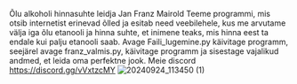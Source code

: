 Õlu alkoholi hinnasuhte leidja
Jan Franz Mairold
Teeme programmi, mis otsib internetist erinevad õlled ja esitab need veebilehele, kus me arvutame välja iga õlu etanooli ja hinna suhte, et inimene teaks, mis hinna eest ta endale kui palju etanooli saab.
Avage Faili_lugemine.py käivitage programm, seejärel avage franz_valmis.py, käivitage programm ja sisestage vajalikud andmed, et leida oma perfektne jook.
Meie discord https://discord.gg/vVxtzcMY 
![20240924_113450 (1)](https://github.com/user-attachments/assets/68f198e4-f0be-4d6c-9c52-d4c87b1c4c9a)

